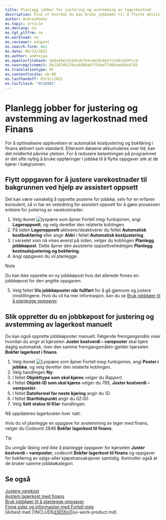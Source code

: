 ```yaml
---
title: Planlegg jobber for justering og avstemming av lagerkostnad
description: Finn ut hvordan du kan bruke jobbkøen til å flytte aktivitetene for å justere lagerkost eller avstemme den sammen med Finans til bakgrunnen. Hvis selskapet for eksempel kjører mange oppgaver eller behandler mange transaksjoner.
author: AndreiPanko
ms.topic: article
ms.devlang: na
ms.tgt_pltfrm: na
ms.workload: na
ms.reviewer: edupont
ms.search.form: 461
ms.date: 09/23/2021
ms.author: andreipa
ms.openlocfilehash: 4dda49e125445ab754ce63dc6b2fc530ca59fcc4
ms.sourcegitcommit: 8a12074b170a14d98ab7ffdad77d66aed64e5783
ms.translationtype: HT
ms.contentlocale: nb-NO
ms.lasthandoff: 03/31/2022
ms.locfileid: "8516981"
---
```

# <a name="schedule-jobs-for-adjusting-and-reconciling-inventory-cost-with-the-general-ledger"></a>Planlegg jobber for justering og avstemming av lagerkostnad med Finans

For å optimalisere opplevelsen er automatisk kostjustering og bokføring i finans aktivert som standard. Ettersom dataene akkumuleres over tid, kan det imidlertid påvirke ytelsen. For å redusere belastningen på programmet er det ofte nyttig å bruke oppføringer i jobbkø til å flytte oppgaver slik at de kjører i bakgrunnen.

## <a name="move-the-task-of-adjusting-item-costs-to-the-background-with-the-help-of-assisted-setup"></a>Flytt oppgaven for å justere varekostnader til bakgrunnen ved hjelp av assistert oppsett

Det kan være vanskelig å opprette postene for jobbkø, selv for en erfaren konsulent, så vi har en veiledning for assistert oppsett for å gjøre prosessen enklere for justering av varekostnader.  

1. Velg ikonet ![lyspære som åpner Fortell meg-funksjonen](media/ui-search/search_small.png "Fortell hva du vil gjøre"), angi **Lageroppsett**, og velg deretter den relaterte koblingen.  
2. På siden **Lageroppsett** aktiverer/deaktiverer du feltet **Automatisk kostbokføring** eller angir **Aldri** i feltet **Automatisk kostjustering**.  
3. I varselet som nå vises øverst på siden, velger du koblingen **Planlegg jobbkøpost**. Dette åpner den assisterte oppsettveilednigen **Planlegg kostnadsjustering og bokføring**.  
4. Angi oppgaven du vil planlegge.  

  > [!NOTE]
  > Du kan ikke opprette en ny jobbkøpost hvis det allerede finnes en jobbkøpost for den angitte oppgaven.

5. Velg feltet **Vis jobbkøposter når fullført** for å gå gjennom og justere innstillingene. Hvis du vil ha mer informasjon, kan du se [Bruk jobbkøer til å planlegge oppgaver](admin-job-queues-schedule-tasks.md).  

## <a name="to-create-a-job-queue-entry-for-adjusting-and-reconciling-inventory-cost-manually"></a>Slik oppretter du en jobbkøpost for justering og avstemming av lagerkost manuelt

Du kan også opprette jobbkøposter manuelt. Følgende fremgangsmåte viser hvordan du angir at kjørselen **Juster kostverdi – vareposter** skal kjøre daglig automatisk, men den samme fremgangsmåten gjelder kjørselen **Bokfør lagerkost i finans**.  

1. Velg ikonet ![Lyspære som åpner Fortell meg-funksjonen](media/ui-search/search_small.png "Fortell hva du vil gjøre"), angi **Poster i jobbkø**, og velg deretter den relaterte koblingen.  
2. Velg handlingen **Ny**.  
3. I feltet **Objekttype som skal kjøres** velger du *Rapport*.  
4. I feltet **Objekt-ID som skal kjøres** velger du *795*, **Juster kostverdi – vareposter**.  
5. I feltet **Datoformel for neste kjøring** angir du *1D*.
6. I feltet **Starttidspunkt** angir du *02:00*.
7. Velg **Sett status til Klar**-handlingen.

Nå oppdateres lagerkosten hver natt.  

Hvis du vil planlegge en oppgave for avstemming av lager med finans, velger du Codeunit 2846 **Bokfør lagerkost til finans**.

> [!TIP]
> Du unngår låsing ved ikke å planlegge oppgaver for kjørselen **Juster kostverdi – vareposter**, codeunit **Bokfør lagerkost til finans** og oppgaver for bokføring av salgs-eller kjøpstransaksjoner samtidig. Kontroller også at de bruker samme jobbkøkategori.

## <a name="see-also"></a>Se også

[Justere varekost](inventory-how-adjust-item-costs.md)  
[Avstem lagerkost med finans](finance-how-to-post-inventory-costs-to-the-general-ledger.md)  
[Bruk jobbkøer til å planlegge oppgaver](admin-job-queues-schedule-tasks.md)  
[Finne sider og informasjon med Fortell meg](ui-search.md)  
[Arbeid med [!INCLUDE[d365fin](includes/d365fin_md.md)]](ui-work-product.md)  
